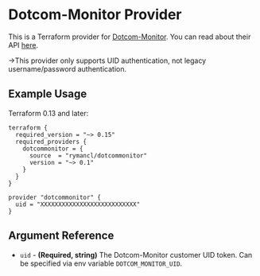 # Dotcom-Monitor Provider
This is a Terraform provider for [Dotcom-Monitor](https://www.dotcom-monitor.com). You can read about their API [here](https://wiki.dotcom-monitor.com/knowledge-base/getting-started-with-the-api/).

->This provider only supports UID authentication, not legacy username/password authentication.

## Example Usage
Terraform 0.13 and later:
```hcl
terraform {
  required_version = "~> 0.15"
  required_providers {
    dotcommonitor = {
      source  = "rymancl/dotcommonitor"
      version = "~> 0.1"
    }
  }
}

provider "dotcommonitor" {
  uid = "XXXXXXXXXXXXXXXXXXXXXXXXXXX"
}
```

## Argument Reference
* `uid` - **(Required, string)** The Dotcom-Monitor customer UID token. Can be specified via env variable `DOTCOM_MONITOR_UID`.
